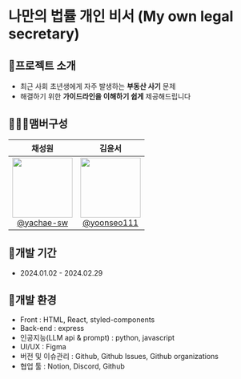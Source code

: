 # 나만의 법률 개인 비서 (My own legal secretary)

## 👻프로젝트 소개

- 최근 사회 초년생에게 자주 발생하는 **부동산 사기** 문제
- 해결하기 위한 **가이드라인을 이해하기 쉽게** 제공해드립니다

## 🧑‍🤝‍🧑맴버구성

|                                                                                   **채성원**                                                                                   |                                                                                   **김윤서**                                                                                    |
| :----------------------------------------------------------------------------------------------------------------------------------------------------------------------------: | :-----------------------------------------------------------------------------------------------------------------------------------------------------------------------------: |
| [<img src="https://github.com/yachae-sw/SKT-FLY-AI-Lawydot/assets/93850398/42c9e675-6126-473d-91b8-f59fcf165e08" width="120" > <br/> @yachae-sw](https://github.com/yachae-sw) | [<img src="https://github.com/yachae-sw/SKT-FLY-AI-Lawydot/assets/93850398/2761f43b-bad2-46bd-9bbf-735cb7fa8a1b" width="120"> <br/> @yoonseo111](https://github.com/yoonseo111) |

## 📅개발 기간

- 2024.01.02 - 2024.02.29

## :hammer:개발 환경

- Front : HTML, React, styled-components
- Back-end : express
- 인공지능(LLM api & prompt) : python, javascript
- UI/UX : Figma
- 버전 및 이슈관리 : Github, Github Issues, Github organizations
- 협업 툴 : Notion, Discord, Github
